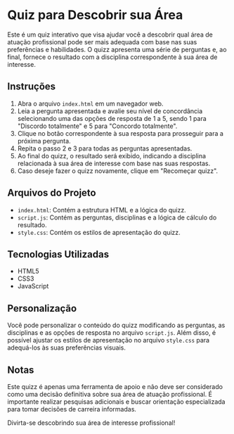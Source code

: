 # Quiz para Descobrir sua Área

Este é um quiz interativo que visa ajudar você a descobrir qual área de atuação profissional pode ser mais adequada com base nas suas preferências e habilidades. O quizz apresenta uma série de perguntas e, ao final, fornece o resultado com a disciplina correspondente à sua área de interesse.

## Instruções

1. Abra o arquivo `index.html` em um navegador web.
2. Leia a pergunta apresentada e avalie seu nível de concordância selecionando uma das opções de resposta de 1 a 5, sendo 1 para "Discordo totalmente" e 5 para "Concordo totalmente".
3. Clique no botão correspondente à sua resposta para prosseguir para a próxima pergunta.
4. Repita o passo 2 e 3 para todas as perguntas apresentadas.
5. Ao final do quizz, o resultado será exibido, indicando a disciplina relacionada à sua área de interesse com base nas suas respostas.
6. Caso deseje fazer o quizz novamente, clique em "Recomeçar quizz".

## Arquivos do Projeto

- `index.html`: Contém a estrutura HTML e a lógica do quizz.
- `script.js`: Contém as perguntas, disciplinas e a lógica de cálculo do resultado.
- `style.css`: Contém os estilos de apresentação do quizz.

## Tecnologias Utilizadas

- HTML5
- CSS3
- JavaScript

## Personalização

Você pode personalizar o conteúdo do quizz modificando as perguntas, as disciplinas e as opções de resposta no arquivo `script.js`. Além disso, é possível ajustar os estilos de apresentação no arquivo `style.css` para adequá-los às suas preferências visuais.

## Notas

Este quizz é apenas uma ferramenta de apoio e não deve ser considerado como uma decisão definitiva sobre sua área de atuação profissional. É importante realizar pesquisas adicionais e buscar orientação especializada para tomar decisões de carreira informadas.

Divirta-se descobrindo sua área de interesse profissional!
